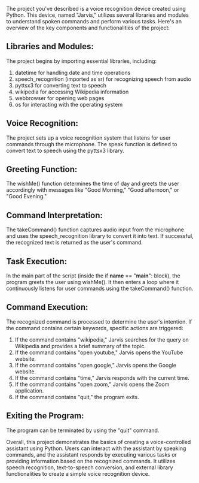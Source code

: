 The project you've described is a voice recognition device created using Python. This device, named "Jarvis," utilizes several libraries and modules to understand spoken commands and perform various tasks. Here's an overview of the key components and functionalities of the project:

## Libraries and Modules: 
The project begins by importing essential libraries, including:
1. datetime for handling date and time operations
2. speech_recognition (imported as sr) for recognizing speech from audio
3. pyttsx3 for converting text to speech
4. wikipedia for accessing Wikipedia information
5. webbrowser for opening web pages
6. os for interacting with the operating system

## Voice Recognition: 
The project sets up a voice recognition system that listens for user commands through the microphone. The speak function is defined to convert text to speech using the pyttsx3 library.

## Greeting Function:
 The wishMe() function determines the time of day and greets the user accordingly with messages like "Good Morning," "Good afternoon," or "Good Evening."

## Command Interpretation:
 The takeCommand() function captures audio input from the microphone and uses the speech_recognition library to convert it into text. If successful, the recognized text is returned as the user's command.

## Task Execution:
 In the main part of the script (inside the if __name__ == "__main__": block), the program greets the user using wishMe(). It then enters a loop where it continuously listens for user commands using the takeCommand() function.

## Command Execution:
 The recognized command is processed to determine the user's intention. If the command contains certain keywords, specific actions are triggered:
1. If the command contains "wikipedia," Jarvis searches for the query on Wikipedia and provides a brief summary of the topic.
2. If the command contains "open youtube," Jarvis opens the YouTube website.
3. If the command contains "open google," Jarvis opens the Google website.
4. If the command contains "time," Jarvis responds with the current time.
5. If the command contains "open zoom," Jarvis opens the Zoom application.
6. If the command contains "quit," the program exits.

## Exiting the Program:
 The program can be terminated by using the "quit" command.

Overall, this project demonstrates the basics of creating a voice-controlled assistant using Python. Users can interact with the assistant by speaking commands, and the assistant responds by executing various tasks or providing information based on the recognized commands. It utilizes speech recognition, text-to-speech conversion, and external library functionalities to create a simple voice recognition device.
